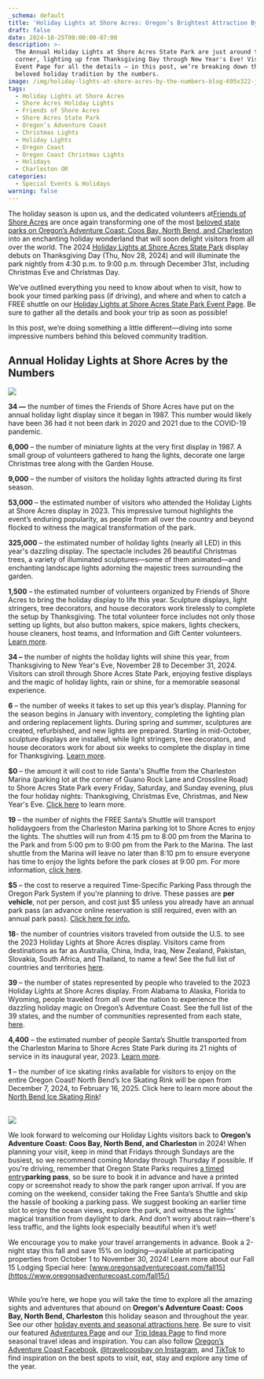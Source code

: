 ```yaml
---
_schema: default
title: 'Holiday Lights at Shore Acres: Oregon’s Brightest Attraction By the Numbers'
draft: false
date: 2024-10-25T00:00:00-07:00
description: >-
  The Annual Holiday Lights at Shore Acres State Park are just around the
  corner, lighting up from Thanksgiving Day through New Year's Eve! Visit our
  Event Page for all the details — in this post, we’re breaking down this
  beloved holiday tradition by the numbers.
image: /img/holiday-lights-at-shore-acres-by-the-numbers-blog-695x322-jpg.jpg
tags:
  - Holiday Lights at Shore Acres
  - Shore Acres Holiday Lights
  - Friends of Shore Acres
  - Shore Acres State Park
  - Oregon’s Adventure Coast
  - Christmas Lights
  - Holiday Lights
  - Oregon Coast
  - Oregon Coast Christmas Lights
  - Holidays
  - Charleston OR
categories:
  - Special Events & Holidays
warning: false
---
```

The holiday season is upon us, and the dedicated volunteers at[Friends of Shore Acres](https://shoreacres.net/about-us/about-friends-of-shore-acres-inc/) are once again transforming one of the most [beloved state parks on Oregon’s Adventure Coast: Coos Bay, North Bend, and Charleston](https://www.oregonsadventurecoast.com/state-parks-and-national-lands/) into an enchanting holiday wonderland that will soon delight visitors from all over the world. The 2024 [Holiday Lights at Shore Acres State Park](https://www.oregonsadventurecoast.com/event/annual-holiday-lights-at-shore-acres/) display debuts on Thanksgiving Day (Thu, Nov 28, 2024) and will illuminate the park nightly from 4:30 p.m. to 9:00 p.m. through December 31st, including Christmas Eve and Christmas Day.

We’ve outlined everything you need to know about when to visit, how to book your timed parking pass (if driving), and where and when to catch a FREE shuttle on our [Holiday Lights at Shore Acres State Park Event Page](https://www.oregonsadventurecoast.com/event/annual-holiday-lights-at-shore-acres/). Be sure to gather all the details and book your trip as soon as possible!

In this post, we’re doing something a little different—diving into some impressive numbers behind this beloved community tradition.

## Annual Holiday Lights at Shore Acres by the Numbers

![](/img/holiday-lights-at-shore-acres-by-the-numbers-blog-695x322-jpg-3.jpg)

**34 —** the number of times the Friends of Shore Acres have put on the annual holiday light display since it began in 1987. This number would likely have been 36 had it not been dark in 2020 and 2021 due to the COVID-19 pandemic.

**6,000** – the number of miniature lights at the very first display in 1987. A small group of volunteers gathered to hang the lights, decorate one large Christmas tree along with the Garden House.

**9,000** – the number of visitors the holiday lights attracted during its first season.

**53,000** – the estimated number of visitors who attended the Holiday Lights at Shore Acres display in 2023. This impressive turnout highlights the event’s enduring popularity, as people from all over the country and beyond flocked to witness the magical transformation of the park.

**325,000** – the estimated number of holiday lights (nearly all LED) in this year's dazzling display. The spectacle includes 26 beautiful Christmas trees, a variety of illuminated sculptures—some of them animated—and enchanting landscape lights adorning the majestic trees surrounding the garden.

**1,500** – the estimated number of volunteers organized by Friends of Shore Acres to bring the holiday display to life this year. Sculpture displays, light stringers, tree decorators, and house decorators work tirelessly to complete the setup by Thanksgiving. The total volunteer force includes not only those setting up lights, but also button makers, spice makers, lights checkers, house cleaners, host teams, and Information and Gift Center volunteers. [Learn more](https://shoreacres.net/wp-content/uploads/2024/03/2023-Member-Brochure-Fnl.pdf).

**34 –** the number of nights the holiday lights will shine this year, from Thanksgiving to New Year's Eve, November 28 to December 31, 2024. Visitors can stroll through Shore Acres State Park, enjoying festive displays and the magic of holiday lights, rain or shine, for a memorable seasonal experience.

**6** – the number of weeks it takes to set up this year’s display. Planning for the season begins in January with inventory, completing the lighting plan and ordering replacement lights. During spring and summer, sculptures are created, refurbished, and new lights are prepared. Starting in mid-October, sculpture displays are installed, while light stringers, tree decorators, and house decorators work for about six weeks to complete the display in time for Thanksgiving. [Learn more](https://shoreacres.net/wp-content/uploads/2024/03/2023-Member-Brochure-Fnl.pdf).

**$0** – the amount it will cost to ride Santa's Shuffle from the Charleston Marina (parking lot at the corner of Guano Rock Lane and Crossline Road) to Shore Acres State Park every Friday, Saturday, and Sunday evening, plus the four holiday nights: Thanksgiving, Christmas Eve, Christmas, and New Year's Eve. [Click here](https://www.oregonsadventurecoast.com/event/annual-holiday-lights-at-shore-acres/) to learn more.

**19** – the number of nights the FREE Santa’s Shuttle will transport holidaygoers from the Charleston Marina parking lot to Shore Acres to enjoy the lights. The shuttles will run from 4:15 pm to 8:00 pm from the Marina to the Park and from 5:00 pm to 9:00 pm from the Park to the Marina. The last shuttle from the Marina will leave no later than 8:10 pm to ensure everyone has time to enjoy the lights before the park closes at 9:00 pm. For more information, [click here](https://www.oregonsadventurecoast.com/HOLIDAY-LIGHTS-SHUTTLE-FAQ.pdf).

**$5** – the cost to reserve a required Time-Specific Parking Pass through the Oregon Park System if you're planning to drive. These passes are **per vehicle**, not per person, and cost just $5 unless you already have an annual park pass (an advance online reservation is still required, even with an annual park pass). [Click here for info.](https://oregonstateparks.reserveamerica.com/tourParkDetail.do?contractCode=OR&amp;parkId=402381)

**18**\- the number of countries visitors traveled from outside the U.S. to see the 2023 Holiday Lights at Shore Acres display. Visitors came from destinations as far as Australia, China, India, Iraq, New Zealand, Pakistan, Slovakia, South Africa, and Thailand, to name a few! See the full list of countries and territories [here](https://shoreacres.net/wp-content/uploads/2024/02/Stats-Hol-LTS-2023-Fnl.pdf).

**39** – the number of states represented by people who traveled to the 2023 Holiday Lights at Shore Acres display. From Alabama to Alaska, Florida to Wyoming, people traveled from all over the nation to experience the dazzling holiday magic on Oregon’s Adventure Coast. See the full list of the 39 states, and the number of communities represented from each state, [here](https://shoreacres.net/wp-content/uploads/2024/02/Stats-Hol-LTS-2023-Fnl.pdf).

**4,400** – the estimated number of people Santa’s Shuttle transported from the Charleston Marina to Shore Acres State Park during its 21 nights of service in its inaugural year, 2023. [Learn more](https://theworldlink.com/news/local/santa-s-shuttle-returning-for-2024-shore-acres-holiday-lights/article_2b0ab878-803c-11ef-8703-77747aab4455.html).

**1** – the number of ice skating rinks available for visitors to enjoy on the entire Oregon Coast! North Bend’s Ice Skating Rink will be open from December 7, 2024, to February 16, 2025. Click here to learn more about the [North Bend Ice Skating Rink](https://www.oregonsadventurecoast.com/event/ice-skating-in-north-bend/)!

<br>![](/img/holiday-lights-at-shore-acres-by-the-numbers-blog-695x322-jpg-2.jpg)

We look forward to welcoming our Holiday Lights visitors back to **Oregon’s Adventure Coast: Coos Bay, North Bend, and Charleston** in 2024! When planning your visit, keep in mind that Fridays through Sundays are the busiest, so we recommend coming Monday through Thursday if possible. If you're driving, remember that Oregon State Parks requires [a timed entry](https://oregonstateparks.reserveamerica.com/tourParkDetail.do?contractCode=OR&amp;parkId=402381)**parking pass**, so be sure to book it in advance and have a printed copy or screenshot ready to show the park ranger upon arrival. If you are coming on the weekend, consider taking the Free Santa’s Shuttle and skip the hassle of booking a parking pass. We suggest booking an earlier time slot to enjoy the ocean views, explore the park, and witness the lights' magical transition from daylight to dark. And don’t worry about rain—there's less traffic, and the lights look especially beautiful when it’s wet!

We encourage you to make your travel arrangements in advance. Book a 2-night stay this fall and save 15% on lodging—available at participating properties from October 1 to November 30, 2024! Learn more about our Fall 15 Lodging Special here: [www.oregonsadventurecoast.com/fall15](https://www.oregonsadventurecoast.com/fall15/)

<br>While you’re here, we hope you will take the time to explore all the amazing sights and adventures that abound on **Oregon's Adventure Coast: Coos Bay, North Bend, Charleston** this holiday season and throughout the year. See our other [holiday events and seasonal attractions here](https://www.oregonsadventurecoast.com/event/holiday-happenings-tree-lightings-on-oregon-s-adventure-coast/). Be sure to visit our featured [Adventures Page](https://www.oregonsadventurecoast.com/contact/?utm_source=adventure-december-2022&amp;utm_medium=mailchimp&amp;utm_campaign=cbnb-newsletter) and our [Trip Ideas Page](https://www.oregonsadventurecoast.com/tripideas/?utm_source=adventure-december-2022&amp;utm_medium=mailchimp&amp;utm_campaign=cbnb-newsletter) to find more seasonal travel ideas and inspiration. You can also follow [Oregon’s Adventure Coast Facebook](https://www.facebook.com/OregonsAdventureCoast/), [@travelcoosbay on Instagram](https://www.instagram.com/travelcoosbay/), and [TikTok](https://www.tiktok.com/@oregonsadventurecoast?lang=en) to find inspiration on the best spots to visit, eat, stay and explore any time of the year.<br>